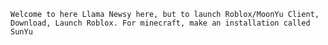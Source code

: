 `Welcome to here Llama Newsy here, but to launch Roblox/MoonYu Client, Download, Launch Roblox. For minecraft, make an installation called SunYu`
